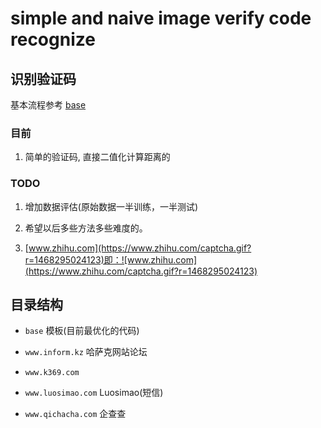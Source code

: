 # simple and naive image verify code recognize

## 识别验证码

基本流程参考 [base](./base)

### 目前

1. 简单的验证码, 直接二值化计算距离的

### TODO

1. 增加数据评估(原始数据一半训练，一半测试)

2. 希望以后多些方法多些难度的。

3. [www.zhihu.com](https://www.zhihu.com/captcha.gif?r=1468295024123)即：![www.zhihu.com](https://www.zhihu.com/captcha.gif?r=1468295024123)


## 目录结构

- `base` 模板(目前最优化的代码)

- `www.inform.kz` 哈萨克网站论坛

- `www.k369.com`

- `www.luosimao.com` Luosimao(短信)

- `www.qichacha.com` 企查查
